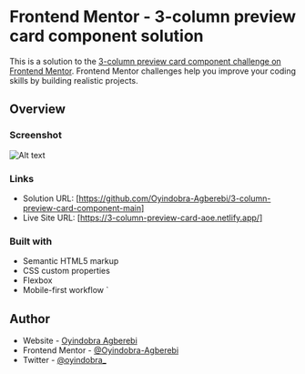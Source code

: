 # Frontend Mentor - 3-column preview card component solution

This is a solution to the [3-column preview card component challenge on Frontend Mentor](https://www.frontendmentor.io/challenges/3column-preview-card-component-pH92eAR2-). Frontend Mentor challenges help you improve your coding skills by building realistic projects. 

## Overview

### Screenshot
![Alt text](../../../../../../Pictures/3column%20preview%20card.png)


### Links

- Solution URL: [https://github.com/Oyindobra-Agberebi/3-column-preview-card-component-main]
- Live Site URL: [https://3-column-preview-card-aoe.netlify.app/]

### Built with

- Semantic HTML5 markup
- CSS custom properties
- Flexbox
- Mobile-first workflow
`
## Author

- Website - [Oyindobra Agberebi](https://github.com/Oyindobra-Agberebi)
- Frontend Mentor - [@Oyindobra-Agberebi](https://www.frontendmentor.io/profile/Oyindobra-Agberebi)
- Twitter - [@oyindobra_](https://twitter.com/oyindobra_)

